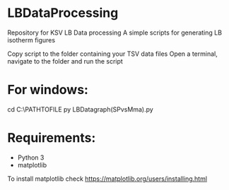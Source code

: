# LBDataProcessing
Repository for KSV LB Data processing
A simple scripts for generating LB isotherm figures

Copy script to the folder containing your TSV data files
Open a terminal, navigate to the folder and run the script

# For windows:
cd C:\PATHTOFILE
py LBDatagraph(SPvsMma).py


# Requirements:
* Python 3
* matplotlib


To install matplotlib check https://matplotlib.org/users/installing.html
